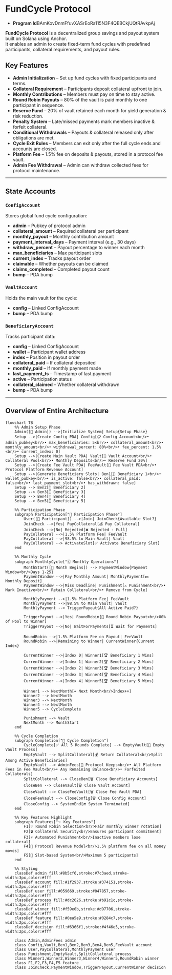 
# FundCycle Protocol
- **Program Id**BAmKovDnmFfuvXASrEoRa115N3F4QEBCkjUQtRAvkpAj
  
**FundCycle Protocol** is a decentralized group savings and payout system built on Solana using Anchor.  
It enables an admin to create fixed-term fund cycles with predefined participants, collateral requirements, and payout rules.

## Key Features
- **Admin Initialization** – Set up fund cycles with fixed participants and terms.
- **Collateral Requirement** – Participants deposit collateral upfront to join.
- **Monthly Contributions** – Members must pay on time to stay active.
- **Round Robin Payouts** – 80% of the vault is paid monthly to one participant in sequence.
- **Reserve Fund** – 20% of vault retained each month for yield generation & risk reduction.
- **Penalty System** – Late/missed payments mark members inactive & forfeit collateral.
- **Conditional Withdrawals** – Payouts & collateral released only after obligations are met.
- **Cycle Exit Rules** – Members can exit only after the full cycle ends and accounts are closed.
- **Platform Fee** – 1.5% fee on deposits & payouts, stored in a protocol fee vault.
- **Admin Fee Withdrawal** – Admin can withdraw collected fees for protocol maintenance.

---

## State Accounts

### `ConfigAccount`
Stores global fund cycle configuration:
- **admin** – Pubkey of protocol admin  
- **collateral_amount** – Required collateral per participant  
- **monthly_payout** – Monthly contribution amount  
- **payment_interval_days** – Payment interval (e.g., 30 days)  
- **withdraw_percent** – Payout percentage to winner each month  
- **max_beneficiaries** – Max participant slots  
- **current_index** – Tracks payout order  
- **claimable** – Whether payouts can be claimed  
- **claims_completed** – Completed payout count  
- **bump** – PDA bump

### `VaultAccount`
Holds the main vault for the cycle:
- **config** – Linked ConfigAccount  
- **bump** – PDA bump

### `BeneficiaryAccount`
Tracks participant data:
- **config** – Linked ConfigAccount  
- **wallet** – Participant wallet address  
- **index** – Position in payout order  
- **collateral_paid** – If collateral deposited  
- **monthly_paid** – If monthly payment made  
- **last_payment_ts** – Timestamp of last payment  
- **active** – Participation status  
- **collateral_claimed** – Whether collateral withdrawn  
- **bump** – PDA bump

---

## Overview of Entire Architecture

```mermaid
flowchart TB
    %% Admin Setup Phase
    Admin([👤 Admin]) -->|Initialize System| Setup{Setup Phase}
    Setup -->|Create Config PDA| Config[📋 Config Account<br/>• admin_pubkey<br/>• max_beneficiaries: 5<br/>• collateral_amount<br/>• monthly_amount<br/>• withdrawal_percent: 80%<br/>• fee_percent: 1.5%<br/>• current_index: 0]
    Setup -->|Create Main Vault PDA| Vault[🏦 Vault Account<br/>• Collateral Pool<br/>• Monthly Deposits<br/>• Reserve Fund 20%]
    Setup -->|Create Fee Vault PDA| FeeVault[💼 Fee Vault PDA<br/>• Protocol Platform Revenue Account]
    Setup -->|Generate Beneficiary Slots| Ben1[👥 Beneficiary 1<br/>• wallet_pubkey<br/>• is_active: false<br/>• collateral_paid: false<br/>• last_payment_slot<br/>• has_withdrawn: false]
    Setup --> Ben2[👥 Beneficiary 2]
    Setup --> Ben3[👥 Beneficiary 3]
    Setup --> Ben4[👥 Beneficiary 4]
    Setup --> Ben5[👥 Beneficiary 5]

    %% Participation Phase
    subgraph Participation["🚀 Participation Phase"]
        User([👤 Participant]) -->|Join| JoinCheck{Available Slot?}
        JoinCheck -->|Yes| PayCollateral[💰 Pay Collateral]
        JoinCheck -->|No| Rejected[❌ Rejected - Full]
        PayCollateral -->|1.5% Platform Fee| FeeVault
        PayCollateral -->|98.5% to Main Vault| Vault
        PayCollateral --> ActivateSlot[✅ Activate Beneficiary Slot]
    end

    %% Monthly Cycle
    subgraph MonthlyCycle["🗓️ Monthly Operations"]
        MonthStart([📅 Month Begins]) --> PaymentWindow{Payment Window<br/>Days 1-25}
        PaymentWindow -->|Pay Monthly Amount| MonthlyPayment[💵 Monthly Deposit]
        PaymentWindow -->|Miss Deadline| Punishment[⚠️ Punishment<br/>• Mark Inactive<br/>• Retain Collateral<br/>• Remove from Cycle]
        
        MonthlyPayment -->|1.5% Platform Fee| FeeVault
        MonthlyPayment -->|98.5% to Main Vault| Vault
        MonthlyPayment --> TriggerPayout{All Active Paid?}
        
        TriggerPayout -->|Yes| RoundRobin[🎯 Round Robin Payout<br/>80% of Pool to Winner]
        TriggerPayout -->|No| WaitForPayments[⏳ Wait for Payments]
        
        RoundRobin -->|1.5% Platform Fee on Payout| FeeVault
        RoundRobin -->|Remaining to Winner| CurrentWinner{Current Index}
        
        CurrentWinner -->|Index 0| Winner1[🏆 Beneficiary 1 Wins]
        CurrentWinner -->|Index 1| Winner2[🏆 Beneficiary 2 Wins]
        CurrentWinner -->|Index 2| Winner3[🏆 Beneficiary 3 Wins]
        CurrentWinner -->|Index 3| Winner4[🏆 Beneficiary 4 Wins]
        CurrentWinner -->|Index 4| Winner5[🏆 Beneficiary 5 Wins]
        
        Winner1 --> NextMonth[➡️ Next Month<br/>Index++]
        Winner2 --> NextMonth
        Winner3 --> NextMonth
        Winner4 --> NextMonth
        Winner5 --> CycleComplete
        
        Punishment --> Vault
        NextMonth --> MonthStart
    end

    %% Cycle Completion
    subgraph Completion["🏁 Cycle Completion"]
        CycleComplete[✅ All 5 Rounds Complete] --> EmptyVault[🔄 Empty Vault Process]
        EmptyVault --> SplitCollateral[💰 Return Collateral<br/>Split Among Active Beneficiaries]
        EmptyVault --> AdminFees[💼 Protocol Keeps<br/>• All Platform Fees in Fee Vault<br/>• Any Remaining Balance<br/>• Forfeited Collaterals]
        SplitCollateral --> CloseBen[🗑️ Close Beneficiary Accounts]
        CloseBen --> CloseVault[🗑️ Close Vault Account]
        CloseVault --> CloseFeeVault[🗑️ Close Fee Vault PDA]
        CloseFeeVault --> CloseConfig[🗑️ Close Config Account]
        CloseConfig --> SystemEnd[🔚 System Terminated]
    end

    %% Key Features Highlight
    subgraph Features["✨ Key Features"]
        F1[💡 Round Robin Selection<br/>Fair monthly winner rotation]
        F2[🔒 Collateral Security<br/>Ensures participant commitment]
        F3[⚡ Automated Punishment<br/>Inactive members lose collateral]
        F4[💸 Protocol Revenue Model<br/>1.5% platform fee on all money moves]
        F5[🎲 Slot-based System<br/>Maximum 5 participants]
    end

    %% Styling
    classDef admin fill:#8b5cf6,stroke:#7c3aed,stroke-width:3px,color:#fff
    classDef account fill:#1f2937,stroke:#374151,stroke-width:2px,color:#fff
    classDef user fill:#059669,stroke:#047857,stroke-width:2px,color:#fff
    classDef process fill:#dc2626,stroke:#b91c1c,stroke-width:2px,color:#fff
    classDef winner fill:#f59e0b,stroke:#d97706,stroke-width:3px,color:#fff
    classDef feature fill:#0ea5e9,stroke:#0284c7,stroke-width:2px,color:#fff
    classDef decision fill:#6366f1,stroke:#4f46e5,stroke-width:2px,color:#fff

    class Admin,AdminFees admin
    class Config,Vault,Ben1,Ben2,Ben3,Ben4,Ben5,FeeVault account
    class User,PayCollateral,MonthlyPayment user
    class Punishment,EmptyVault,SplitCollateral process
    class Winner1,Winner2,Winner3,Winner4,Winner5,RoundRobin winner
    class F1,F2,F3,F4,F5 feature
    class JoinCheck,PaymentWindow,TriggerPayout,CurrentWinner decision
